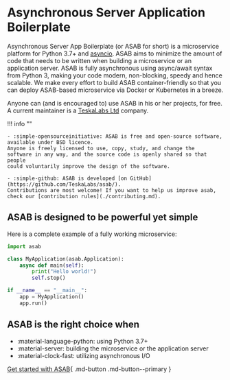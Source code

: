 # Asynchronous Server Application Boilerplate

Asynchronous Server App Boilerplate (or ASAB for short) is a microservice platform for Python 3.7+ and [asyncio](https://docs.python.org/3/library/asyncio.html). 
ASAB aims to minimize the amount of code that needs to be written
when building a microservice or an application server. 
ASAB is fully asynchronous using async/await syntax from Python 3, making your code modern,
non-blocking, speedy and hence scalable. 
We make every effort to build ASAB container-friendly so that you can deploy
ASAB-based microservice via Docker or Kubernetes in a breeze.

Anyone can (and is encouraged to) use ASAB in his or her projects, for free.
A current maintainer is a [TeskaLabs Ltd](https://teskalabs.com) company.

!!! info ""

    - :simple-opensourceinitiative: ASAB is free and open-source software, available under BSD licence.
    Anyone is freely licensed to use, copy, study, and change the
    software in any way, and the source code is openly shared so that people
    could voluntarily improve the design of the software.

    - :simple-github: ASAB is developed [on GitHub](https://github.com/TeskaLabs/asab/).
    Contributions are most welcome! If you want to help us improve asab, check our [contribution rules](./contributing.md).

## ASAB is designed to be powerful yet simple

Here is a complete example of a fully working microservice:

``` python title="hello_world.py"
import asab

class MyApplication(asab.Application):
    async def main(self):
        print("Hello world!")
        self.stop()

if __name__ == "__main__":
    app = MyApplication()
    app.run()
```

##  ASAB is the right choice when

<div class="grid" markdown>

- :material-language-python: using Python 3.7+
- :material-server: building the microservice or the application server
- :material-clock-fast: utilizing asynchronous I/O

</div>

[Get started with ASAB](./getting-started/install.md){ .md-button .md-button--primary }

